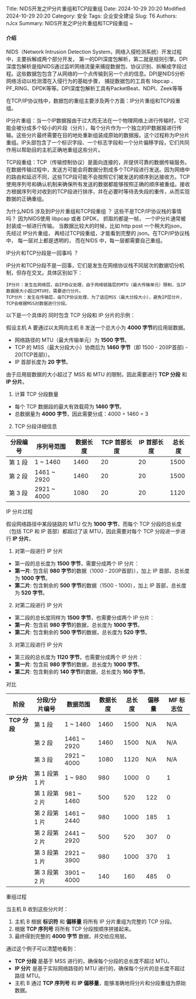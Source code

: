 Title: NIDS开发之IP分片重组和TCP段重组
Date: 2024-10-29 20:20
Modified: 2024-10-29 20:20
Category: 安全
Tags: 企业安全建设
Slug: T6
Authors: nJcx
Summary: NIDS开发之IP分片重组和TCP段重组 ~

#### 介绍

NIDS（Network Intrusion Detection System，网络入侵检测系统）开发过程中，主要拆解成两个部分开发， 第一的DPI深度包解析，第二就是规则引擎。DPI深度包解析是指NIDS通过监听网络流量来捕捉数据包、协议识别、拆解成字段过程。这些数据包包含了从网络的一个点传输到另一个点的信息。DPI是NIDS分析网络活动以检测潜在入侵行为的基础步骤， 捕捉数据包的工具有 libpcap 、PF_RING、DPDK等等。DPI深度包解析工具有PacketBeat、NDPI、Zeek等等


在TCP/IP协议栈中，数据包的重组主要涉及两个方面：IP分片重组和TCP段重组。

IP分片重组：当一个IP数据报由于过大而无法在一个物理网络上进行传输时，它可能会被分成多个较小的片段（分片），每个分片作为一个独立的IP数据报进行传输。这些分片最终需要在目的地处重新组装成原始的数据报。这个过程称为IP分片重组。IP头部包含了一个标识字段、一个标志字段和一个分片偏移字段，它们共同作用以帮助目的主机正确地重组这些分片。

TCP段重组：TCP（传输控制协议）是面向连接的，并提供可靠的数据传输服务。在数据传输过程中，发送方可能会将数据分割成多个TCP段进行发送。因为网络中的路由和延迟不同，这些TCP段可能不会按照它们被发送的顺序到达接收方。TCP使用序列号和确认机制来确保所有发送的数据都能够按照正确的顺序被重组。接收方根据序列号对收到的TCP段进行排序，并在必要时等待丢失段的重传，从而实现数据的正确重组。


为什么NIDS 涉及到IP分片重组和TCP段重组 ？ 这些不是TCP/IP协议栈的事情吗？
因为NIDS使用 libpcap 或者 DPDK， 抓取的都是一帧， 一个IP分片通常被封装成一帧进行传输。 当数据比较大的时候，比如 http post 一个稍大的json，  先经过 IP分片重组， 再经过TCP段重组，才能看到完整的 json。在TCP/IP协议栈中， 每一层对上都是透明的， 而在NIDS 中，每一层都需要自己重组。



IP分片和TCP分段是一回事吗 ？

IP分片和TCP分段不是一回事，它们是发生在网络协议栈不同层次的数据切分机制，但存在交叉。具体区别如下：

	IP分片：发生在网络层，由IP协议处理，由于网络链路层的MTU（最大传输单元）限制，当IP数据报大小超过MTU时，需要进行分片。
	TCP分片：发生在传输层，由TCP协议处理，为了适应MSS（最大分段大小），避免IP层分片，TCP会根据MSS对数据进行分段。



以下是一个具体的 同时包含 TCP 分段和 IP 分片的示例：


假设主机 A 要通过以太网向主机 B 发送一个总大小为 **4000 字节**的应用层数据。  

- 网络路径的 MTU（最大传输单元）为 **1500 字节**。
- TCP 的 MSS（最大分段大小）协商后为 **1460 字节**（即 1500 - 20(IP首部) - 20(TCP首部)）。
- IP 首部长度为 **20 字节**。

由于应用层数据的大小超过了 MSS 和 MTU 的限制，因此需要进行 **TCP 分段** 和 **IP 分片**。



1. 计算 TCP 分段数量

- 每个 TCP 数据段的最大有效载荷为 **1460 字节**。
- 总数据量为 **4000 字节**，因此需要分成：4000 ÷ 1460  = 3 


2. TCP 分段详细信息

| 分段编号 | 序列号范围   | 数据长度 | TCP 首部长度 | IP 首部长度 | 总长度 |
|----------|--------------|----------|--------------|-------------|--------|
| 第 1 段  | 1 ~ 1460     | 1460     | 20           | 20          | 1500   |
| 第 2 段  | 1461 ~ 2920  | 1460     | 20           | 20          | 1500   |
| 第 3 段  | 2921 ~ 4000  | 1080     | 20           | 20          | 1120   |



IP 分片过程

假设网络路径中某段链路的 MTU 仅为 **1000 字节**，而每个 TCP 分段的总长度（包括 TCP 和 IP 首部）都超过了该 MTU，因此需要对每个 TCP 分段进一步进行 **IP 分片**。


 1. 对第一段进行 IP 分片
 
  - 第一段的总长度为 **1500 字节**，需要分成两个 IP 分片：
  - **第一片**: 包含前 **980 字节**的数据（1000 - 20(IP首部)），加上 IP 首部，总长度为 **1000 字节**。
  - **第二片**: 包含剩余的 **500 字节**的数据（1500 - 1000），加上 IP 首部，总长度为 **520 字节**。
  

2. 对第二段进行 IP 分片

  - 第二段的总长度同样为 **1500 字节**，也需要分成两个 IP 分片：
  - **第一片**: 包含前 **980 字节**的数据，总长度为 **1000 字节**。
  - **第二片**: 包含剩余的 **500 字节**的数据，总长度为 **520 字节**。


3. 对第三段进行 IP 分片

  - 第三段的总长度为 **1120 字节**，也需要分成两个 IP 分片：
  - **第一片**: 包含前 **980 字节**的数据，总长度为 **1000 字节**。
  - **第二片**: 包含剩余的 **140 字节**的数据，总长度为 **160 字节**。



对比


| **阶段**      | **分段/分片编号** | **数据范围**      | **数据长度** | **总长度** | **偏移量** | **MF 标志位** |
|---------------|-------------------|-------------------|--------------|------------|------------|---------------|
| **TCP 分段**  | 第 1 段           | 1 ~ 1460         | 1460         | 1500       | N/A        | N/A           |
|               | 第 2 段           | 1461 ~ 2920      | 1460         | 1500       | N/A        | N/A           |
|               | 第 3 段           | 2921 ~ 4000      | 1080         | 1120       | N/A        | N/A           |
| **IP 分片**   | 第 1 段第 1 片    | 1 ~ 980          | 980          | 1000       | 0          | 1             |
|               | 第 1 段第 2 片    | 981 ~ 1460       | 500          | 520        | 122        | 0             |
|               | 第 2 段第 1 片    | 1461 ~ 2440      | 980          | 1000       | 185        | 1             |
|               | 第 2 段第 2 片    | 2441 ~ 2920      | 500          | 520        | 307        | 0             |
|               | 第 3 段第 1 片    | 2921 ~ 3900      | 980          | 1000       | 370        | 1             |
|               | 第 3 段第 2 片    | 3901 ~ 4000      | 140          | 160        | 485        | 0             |



重组过程

当主机 B 收到这些分片时：

1. 主机 B 根据 **标识符** 和 **偏移量** 将所有 IP 分片重组为完整的 TCP 分段。
2. 根据 **TCP 序列号** 将所有 TCP 分段按顺序拼接起来。
3. 最终得到完整的 **4000 字节** 数据，并交给应用层。



通过这个例子可以清楚地看到：

- **TCP 分段** 是基于 MSS 进行的，确保每个分段的总长度不超过 MTU。
- **IP 分片** 是基于实际网络路径的 MTU 进行的，确保每个分片的总长度不超过路径 MTU。
- 主机 B 通过 **TCP 序列号** 和 **IP 偏移量**，能够准确地将分片和分段重组为原始数据。


